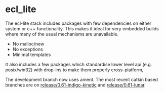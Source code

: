 ecl_lite
========

The ecl-lite stack includes packages with few dependencies on either system
or c++ functionality. This makes it ideal for very embedded builds where
many of the usual mechanisms are unavailable.

* No malloc/new
* No exceptions
* Minimal templates
       
It also includes a few packages which standardise lower level
api (e.g. posix/win32) with drop-ins to make them properly cross-platform,

The development branch now uses ament. The most recent catkin based branches are on [release/0.61-indigo-kinetic](https://github.com/stonier/ecl_lite/tree/release/0.61-indigo-kinetic) and [release/0.61-lunar](https://github.com/stonier/ecl_lite/tree/release/0.61-lunar).

